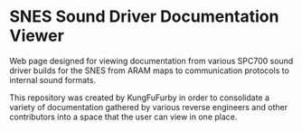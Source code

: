 # SNES Sound Driver Documentation Viewer

Web page designed for viewing documentation from various SPC700 sound driver builds for the SNES from ARAM maps to communication protocols to internal sound formats.

This repository was created by KungFuFurby in order to consolidate a variety of documentation gathered by various reverse engineers and other contributors into a space that the user can view in one place.